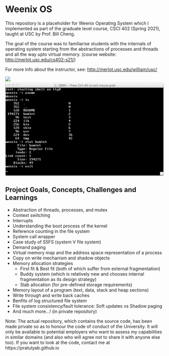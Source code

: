 # Weenix OS
<p>This repository is a placeholder for Weenix Operating System which I implemented as part of the graduate level course, CSCI 402 (Spring 2021), taught at USC by Prof. Bill Cheng.

The goal of the course was to familiarise students with the internals of operating system starting from the abstractions of processes and threads and all the way upto virtual memory. (course website: http://merlot.usc.edu/cs402-s21/)

For more info about the instructor, see: http://merlot.usc.edu/william/usc/</p>

<img src="os.png" />
<img src="weenix.png" />

<h2>Project Goals, Concepts, Challenges and Learnings</h2>
<ul>
  <li>Abstraction of threads, processes, and mutex</li>
  <li>Context switching</li>
  <li>Interrupts</li>
  <li>Understanding the boot process of the kernel</li>
  <li>Reference counting in the file system</li>
  <li>System call wrapper</li>
  <li>Case study of S5FS (system V file system)</li>
  <li>Demand paging</li>
  <li>Virtual memory map and the address space representation of a process</li>
  <li>Copy on write mechanism and shadow objects</li>
  <li>
    Memory allocation strategies
    <ul>
      <li>First fit & Best fit (both of which suffer from external fragmentation)</li>
      <li>Buddy system (which is relatively new and chooses internal fragmentation as its design strategy)</li>
      <li>Slab allocation (for pre-defined storage requirements)</li>
    </ul>
  </li>
  <li>Memory layout of a program (text, data, stack and heap sections)</li>
  <li>Write through and write back caches</li>
  <li>Benfits of log structured file system</li>
  <li>File system consistency/fault tolerance: Soft updates vs Shadow paging</li>
  <li>And much more...! (in private repository)</li>
</ul>

<p>Note: The actual repository, which contains the source code, has been made private so as to honour the code of conduct of the University. It will only be available to potential employers who want to assess my capabilities in similar domains (and also who will agree not to share it with anyone else too). If you want to look at the code, contact me at https://pratulyab.github.io
